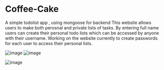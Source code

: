# Coffee-Cake
A simple todolist app , using mongoose for backend
This website allows users to make both perosnal and private lists of tasks. By entering full name users can create their personal todo lists which can be accessed by anyone with their username. 
Working on the website currently to create passwords for each user to access their personal lists.


![image](https://github.com/lakki0704/Coffee-Cake/assets/78313062/9cfc9b2b-4ac3-44f3-b35a-4b8c6b5fafb5)
![image](https://github.com/lakki0704/Coffee-Cake/assets/78313062/273de20c-e8bb-45eb-9de2-c3fc1d497325)

![image](https://github.com/lakki0704/Coffee-Cake/assets/78313062/251ee516-8f34-4db7-b443-87e507bd365f)




